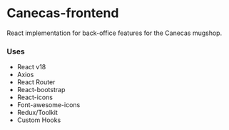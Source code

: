 # Canecas-frontend
React implementation for back-office features for the Canecas mugshop.

### Uses
- React v18
- Axios
- React Router
- React-bootstrap
- React-icons
- Font-awesome-icons
- Redux/Toolkit
- Custom Hooks


